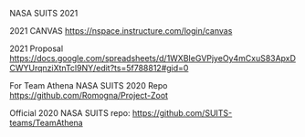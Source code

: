 NASA SUITS 2021

2021 CANVAS https://nspace.instructure.com/login/canvas

2021 Proposal https://docs.google.com/spreadsheets/d/1WXBIeGVPjyeOy4mCxuS83ApxDCWYUrqnziXtnTcl9NY/edit?ts=5f788812#gid=0

For Team Athena NASA SUITS 2020 Repo https://github.com/Romogna/Project-Zoot

Official 2020 NASA SUITS repo: https://github.com/SUITS-teams/TeamAthena
